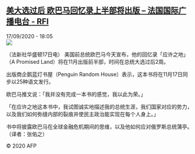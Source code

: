 <!--1600361765000-->
[美大选过后 欧巴马回忆录上半部将出版 – 法国国际广播电台 - RFI](http://www.rfi.fr//cn/contenu/20200917-%E7%BE%8E%E5%A4%A7%E9%80%89%E8%BF%87%E5%90%8E-%E6%AC%A7%E5%B7%B4%E9%A9%AC%E5%9B%9E%E5%BF%86%E5%BD%95%E4%B8%8A%E5%8D%8A%E9%83%A8%E5%B0%86%E5%87%BA%E7%89%88)
------

<div>17/09/2020 - 18:05</div><img src="https://s.rfi.fr/media/display/fde6933e-f904-11ea-858b-005056a964fe/w:310/p:16x9/int0002b.200918000504.jpg"><div class="t-content__body u-clearfix"><p>（法新社华盛顿17日电）    美国前总统欧巴马今天宣布，他的回忆录「应许之地」（A Promised Land）将在11月出版前半部，时间在总统大选过后2周。</p><p>    出版商企鹅蓝灯书屋（Penguin Random House）表示，这本书将在11月17日同步以25种语文发行。</p><p>    欧巴马推文说：「我并没有完成一本书的感觉，我以此为荣。」</p><p>    「在应许之地这本书中，我试图诚实地描述我的总统生涯，我们国家对应的势力，以及我们如何弥缝内部的裂痕并使民主政治能实现在每个人身上。」</p><p>    书中将披露欧巴马在全球金融危机期间的思维，以及他如何应对俄罗斯总统蒲亭。（译者：张佑之）</p><p></p><p class="t-copyright">© 2020 AFP</p>        </div>
